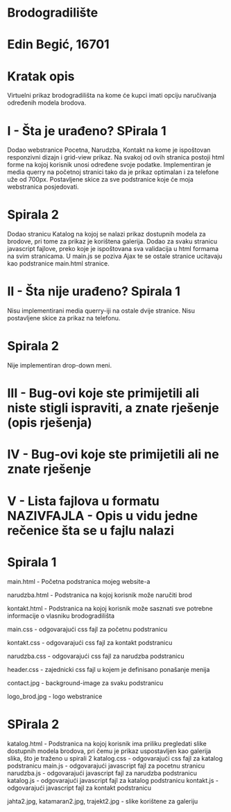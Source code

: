 # Brodogradilište

# Edin Begić, 16701

# Kratak opis

Virtuelni prikaz brodogradilišta na kome će kupci imati opciju naručivanja određenih modela brodova.

# I  - Šta je urađeno? SPirala 1
 Dodao webstranice Pocetna, Narudzba, Kontakt na kome je ispoštovan responzivni dizajn i grid-view prikaz. 
 Na svakoj od ovih stranica postoji html forme na kojoj korisnik unosi određene svoje podatke.
 Implementiran je media querry na početnoj stranici tako da je prikaz optimalan i za telefone uže od 700px.
 Postavljene skice za sve podstranice koje će moja webstranica posjedovati.
# Spirala 2
 Dodao stranicu Katalog na kojoj se nalazi prikaz dostupnih modela za brodove, pri tome za prikaz je korištena
 galerija. 
 Dodao za svaku stranicu javascript fajlove, preko koje je ispoštovana sva validacija u html formama na svim stranicama.
 U main.js se poziva Ajax te se ostale stranice ucitavaju kao podstranice main.html stranice.
# II  - Šta nije urađeno? Spirala 1
 Nisu implementirani media querry-iji na ostale dvije stranice.
 Nisu postavljene skice za prikaz na telefonu.
# Spirala 2
 Nije implementiran drop-down meni.
# III - Bug-ovi koje ste primijetili ali niste stigli ispraviti, a znate rješenje (opis rješenja)
# IV  - Bug-ovi koje ste primijetili ali ne znate rješenje
# V  - Lista fajlova u formatu NAZIVFAJLA - Opis u vidu jedne rečenice šta se u fajlu nalazi 
# Spirala 1
main.html  - Početna podstranica mojeg website-a

narudzba.html - Podstranica na kojoj korisnik može naručiti brod

kontakt.html - Podstranica na kojoj korisnik može sasznati sve potrebne informacije o vlasniku brodogradilišta

main.css - odgovarajući css fajl za početnu podstranicu

kontakt.css - odgovarajući css fajl za kontakt podstranicu

narudzba.css - odgovarajući css fajl za narudzba podstranicu

header.css - zajednicki css fajl u kojem je definisano ponašanje menija 

contact.jpg - background-image za svaku podstranicu

logo_brod.jpg - logo webstranice

# SPirala 2

katalog.html - Podstranica na kojoj korisnik ima priliku pregledati slike dostupnih modela brodova, pri čemu je prikaz
uspostavljen kao galerija slika, što je traženo u spirali 2
katalog.css - odgovarajući css fajl za katalog podstranicu
main.js - odgovarajući javascript fajl za pocetnu stranicu
narudzba.js - odgovarajući javascript fajl za narudzba podstranicu
katalog.js - odgovarajući javascript fajl za katalog podstranicu
kontakt.js - odgovarajući javascript fajl za kontakt podstranicu

jahta2.jpg, katamaran2.jpg, trajekt2.jpg - slike korištene za galeriju 

